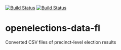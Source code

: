 [![Build Status](https://github.com/openelections/openelections-data-fl/actions/workflows/data_tests.yml/badge.svg?branch=master)](https://github.com/openelections/openelections-data-fl/actions)
[![Build Status](https://github.com/openelections/openelections-data-fl/actions/workflows/format_tests.yml/badge.svg?branch=master)](https://github.com/openelections/openelections-data-fl/actions)

# openelections-data-fl
Converted CSV files of precinct-level election results
